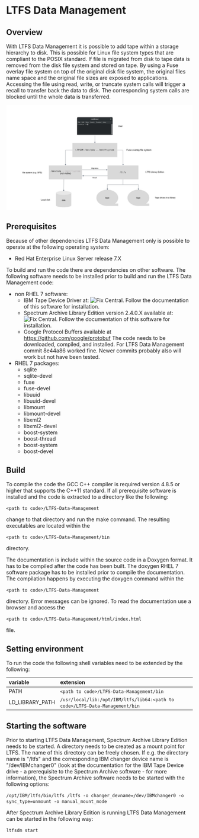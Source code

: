# LTFS Data Management

## Overview

With LTFS Data Management it is possible to add tape within a storage hierarchy
to disk. This is possible for Linux file system types that are compliant to the
POSIX standard. If file is migrated from disk to tape data is removed from the
disk file system and stored on tape. By using a Fuse overlay file system on top
of the original disk file system, the original files name space and the original
file sizes are exposed to applications. Accessing the file using read, write, or
truncate system calls will trigger a recall to transfer back the data to disk.
The corresponding system calls are blocked until the whole data is transferred.

![Overview](./overview.jpg)

## Prerequisites

Because of other dependencies LTFS Data Management only is possible to operate
at the following operating system:

- Red Hat Enterprise Linux Server release 7.X

To build and run the code there are dependencies on other software. The
following software needs to be installed prior to build and run the LTFS Data
Management code:

- non RHEL 7 software:
  - IBM Tape Device Driver at:
    ![Fix Central](https://www-945.ibm.com/support/fixcentral/swg/selectFixes?parent=ibm~ST~Tapedevicedriversandsoftware&product=ibm/Storage_Tape/Tape+device+drivers&release=1.0&platform=Linux&function=all&source=fc).
    Follow the documentation of this software for installation.
  - Spectrum Archive Library Edition version 2.4.0.X available at:
    ![Fix Central](https://www-945.ibm.com/support/fixcentral/swg/selectFixes?parent=Tape%20drivers%20and%20software&product=ibm/Storage_Tape/LTFS+Library+Edition+(LE)&release=2.4&platform=All&function=all).
    Follow the documentation of this software for installation.
  - Google Protocol Buffers available at https://github.com/google/protobuf
    The code needs to be downloaded, compiled, and installed.
    For LTFS Data Management commit 8e44a86 worked fine. Newer commits probably
    also will work but not have been tested.
- RHEL 7 packages:
  - sqlite
  - sqlite-devel
  - fuse
  - fuse-devel
  - libuuid
  - libuuid-devel
  - libmount
  - libmount-devel
  - libxml2
  - libxml2-devel
  - boost-system
  - boost-thread
  - boost-system
  - boost-devel

## Build

To compile the code the GCC C++ compiler is required version 4.8.5 or higher
that supports the C++11 standard. If all prerequisite software is installed and
the code is extracted to a directory like the following:

```
<path to code>/LTFS-Data-Management
```

change to that directory and run the make command. The resulting executables are
located within the

```
<path to code>/LTFS-Data-Management/bin
```

directory.

The documentation is include within the source code in a Doxygen format. It
has to be compiled after the code has been built. The doxygen RHEL 7 software
package has to be installed prior to compile the documentation. The compilation
happens by executing the doxygen command within the

```
<path to code>/LTFS-Data-Management
```

directory. Error messages can be ignored. To read the documentation use a
browser and access the

```
<path to code>/LTFS-Data-Management/html/index.html
```

file.

## Setting environment

To run the code the following shell variables need to be extended by the
following:

| variable | extension     |
| :------------- | :------------- |
| PATH | ```<path to code>/LTFS-Data-Management/bin``` |
| LD_LIBRARY_PATH | ```/usr/local/lib:/opt/IBM/ltfs/lib64:<path to code>/LTFS-Data-Management/bin``` |

## Starting the software

Prior to starting LTFS Data Management, Spectrum Archive Library Edition needs
to be started. A directory needs to be created as a mount point for LTFS. The
name of this directory can be freely chosen. If e.g. the directory name is
"/ltfs" and the corresponding IBM changer device name is "/dev/IBMchanger0"
(look at the documentation for the IBM Tape Device drive - a prerequisite to the
Spectrum Archive software -  for more information), the Spectrum Archive
software needs to be started with the following options:

```
/opt/IBM/ltfs/bin/ltfs /ltfs -o changer_devname=/dev/IBMchanger0 -o sync_type=unmount -o manual_mount_mode
```

After Spectrum Archive Library Edition is running LTFS Data Management can be
started in the following way:

```
ltfsdm start
```
